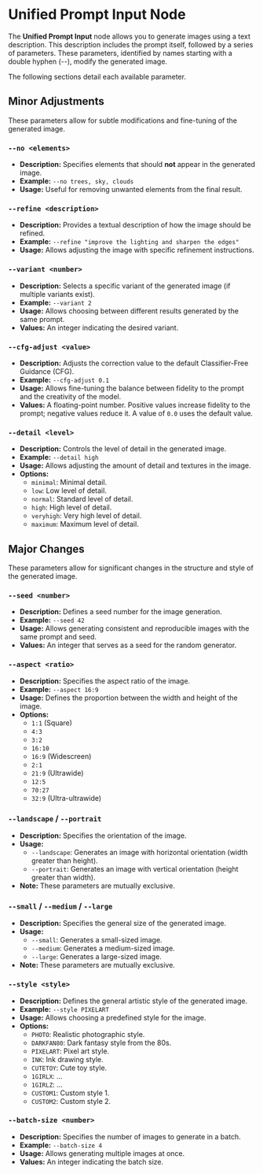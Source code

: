 # Unified Prompt Input Node

The **Unified Prompt Input** node allows you to generate images using a text description. This description includes the prompt itself, followed by a series of parameters. These parameters, identified by names starting with a double hyphen (--), modify the generated image. 

The following sections detail each available parameter.

## Minor Adjustments

These parameters allow for subtle modifications and fine-tuning of the generated image.

### `--no <elements>`

*   **Description:** Specifies elements that should **not** appear in the generated image.
*   **Example:** `--no trees, sky, clouds`
*   **Usage:** Useful for removing unwanted elements from the final result.

### `--refine <description>`

*   **Description:** Provides a textual description of how the image should be refined.
*   **Example:** `--refine "improve the lighting and sharpen the edges"`
*   **Usage:** Allows adjusting the image with specific refinement instructions.

### `--variant <number>`

*   **Description:** Selects a specific variant of the generated image (if multiple variants exist).
*   **Example:** `--variant 2`
*   **Usage:** Allows choosing between different results generated by the same prompt.
*   **Values:** An integer indicating the desired variant.

### `--cfg-adjust <value>`

*   **Description:** Adjusts the correction value to the default Classifier-Free Guidance (CFG).
*   **Example:** `--cfg-adjust 0.1`
*   **Usage:** Allows fine-tuning the balance between fidelity to the prompt and the creativity of the model.
*   **Values:** A floating-point number. Positive values increase fidelity to the prompt; negative values reduce it. A value of `0.0` uses the default value.

### `--detail <level>`

*   **Description:** Controls the level of detail in the generated image.
*   **Example:** `--detail high`
*   **Usage:** Allows adjusting the amount of detail and textures in the image.
*   **Options:**
    *   `minimal`: Minimal detail.
    *   `low`: Low level of detail.
    *   `normal`: Standard level of detail.
    *   `high`: High level of detail.
    *   `veryhigh`: Very high level of detail.
    *   `maximum`: Maximum level of detail.

## Major Changes

These parameters allow for significant changes in the structure and style of the generated image.

### `--seed <number>`

*   **Description:** Defines a seed number for the image generation.
*   **Example:** `--seed 42`
*   **Usage:** Allows generating consistent and reproducible images with the same prompt and seed.
*   **Values:** An integer that serves as a seed for the random generator.

### `--aspect <ratio>`

*   **Description:** Specifies the aspect ratio of the image.
*   **Example:** `--aspect 16:9`
*   **Usage:** Defines the proportion between the width and height of the image.
*   **Options:**
    *   `1:1` (Square)
    *   `4:3`
    *   `3:2`
    *   `16:10`
    *   `16:9` (Widescreen)
    *   `2:1`
    *   `21:9` (Ultrawide)
    *   `12:5`
    *   `70:27`
    *   `32:9` (Ultra-ultrawide)

### `--landscape` / `--portrait`

*   **Description:** Specifies the orientation of the image.
*   **Usage:**
    *   `--landscape`: Generates an image with horizontal orientation (width greater than height).
    *   `--portrait`: Generates an image with vertical orientation (height greater than width).
*   **Note:** These parameters are mutually exclusive.

### `--small` / `--medium` / `--large`

*   **Description:** Specifies the general size of the generated image.
*   **Usage:**
    *   `--small`: Generates a small-sized image.
    *   `--medium`: Generates a medium-sized image.
    *   `--large`: Generates a large-sized image.
*   **Note:** These parameters are mutually exclusive.

### `--style <style>`

*   **Description:** Defines the general artistic style of the generated image.
*   **Example:** `--style PIXELART`
*   **Usage:** Allows choosing a predefined style for the image.
*   **Options:**
    *   `PHOTO`: Realistic photographic style.
    *   `DARKFAN80`: Dark fantasy style from the 80s.
    *   `PIXELART`: Pixel art style.
    *   `INK`: Ink drawing style.
    *   `CUTETOY`: Cute toy style.
    *   `1GIRLX`: ...
    *   `1GIRLZ`: ...
    *   `CUSTOM1`: Custom style 1.
    *   `CUSTOM2`: Custom style 2.

### `--batch-size <number>`

*   **Description:** Specifies the number of images to generate in a batch.
*   **Example:** `--batch-size 4`
*   **Usage:** Allows generating multiple images at once.
*   **Values:** An integer indicating the batch size.


